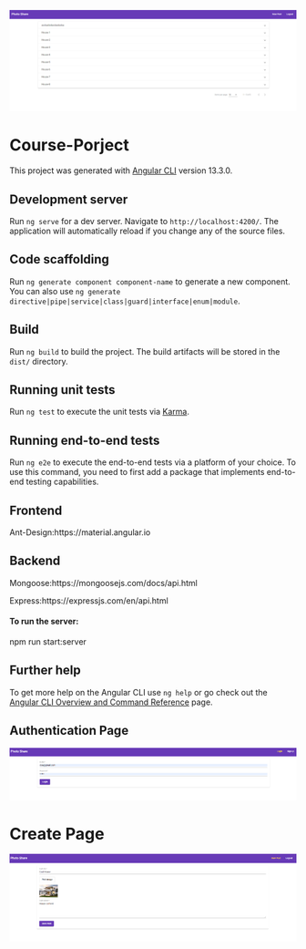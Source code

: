 ![Main Screen](https://github.com/Kamenow/softuni-course-project/blob/master/Readme-Images/main.png)

# Course-Porject

This project was generated with [Angular CLI](https://github.com/angular/angular-cli) version 13.3.0.

## Development server

Run `ng serve` for a dev server. Navigate to `http://localhost:4200/`. The application will automatically reload if you change any of the source files.

## Code scaffolding

Run `ng generate component component-name` to generate a new component. You can also use `ng generate directive|pipe|service|class|guard|interface|enum|module`.

## Build

Run `ng build` to build the project. The build artifacts will be stored in the `dist/` directory.

## Running unit tests

Run `ng test` to execute the unit tests via [Karma](https://karma-runner.github.io).

## Running end-to-end tests

Run `ng e2e` to execute the end-to-end tests via a platform of your choice. To use this command, you need to first add a package that implements end-to-end testing capabilities.

## Frontend 

<p>
Ant-Design:https://material.angular.io
</p>

## Backend

<p>
Mongoose:https://mongoosejs.com/docs/api.html
</p>
<p>
Express:https://expressjs.com/en/api.html
</p>

<h4>
To run the server:  
</h4>
<p>
npm run start:server
</p>
  
## Further help

To get more help on the Angular CLI use `ng help` or go check out the [Angular CLI Overview and Command Reference](https://angular.io/cli) page.

## Authentication Page

![Authentication Page](https://github.com/Kamenow/softuni-course-project/blob/master/Readme-Images/auth.png)

# Create Page

![Create Page](https://github.com/Kamenow/softuni-course-project/blob/master/Readme-Images/create.png)
